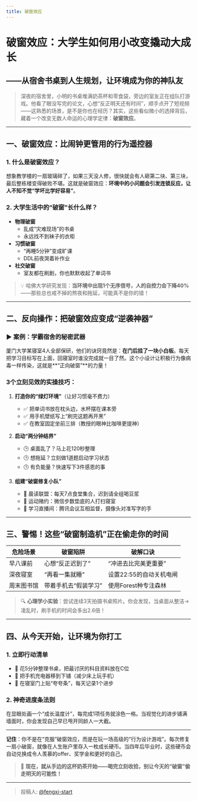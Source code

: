 ```yaml
---
title: 破窗效应
---
```


# 破窗效应：大学生如何用小改变撬动大成长  
## ——从宿舍书桌到人生规划，让环境成为你的神队友  

> 深夜的宿舍里，小明的书桌堆满奶茶杯和零食袋，旁边的室友正在组队打游戏。他看了眼没写完的论文，心想“反正明天还有时间”，顺手点开了短视频——这熟悉的场景，是不是你也在经历？其实，这些看似微小的选择背后，藏着一个改变无数人命运的心理学定律：**破窗效应**。

---

## 一、破窗效应：比闹钟更管用的行为遥控器  

### 1. 什么是破窗效应？  
想象教学楼的一扇玻璃碎了，如果三天没人修，很快就会有人砸第二块、第三块，最后整栋楼变得破败不堪。这就是破窗效应：**环境中的小问题会引发连锁反应，让人不知不觉“学坏比学好容易”**。  

### 2. 大学生活中的“破窗”长什么样？  
- **物理破窗**  
  - 乱成“灾难现场”的书桌  
  - 永远找不到袜子的衣柜  
- **习惯破窗**  
  - “再睡5分钟”变成旷课  
  - DDL前夜哭着补作业  
- **社交破窗**  
  - 室友都在刷剧，你也默默收起了单词书  

> 💡 哈佛大学研究发现：**当环境中出现1个无序信号，人的自控力会下降40%**——那些总也戒不掉的熬夜和拖延，可能真不是你的错！

---

## 二、反向操作：把破窗效应变成“逆袭神器”  

### ▶ 案例：学霸宿舍的秘密武器  
厦门大学某寝室4人全部保研，他们的诀窍竟然是：**在门后挂了一块小白板**。每天把学习目标写在上面，回寝室时谁没完成就一目了然。这个小设计让积极行为像病毒一样传染，这就是**“正向破窗”**的力量！  

### 3个立刻见效的实操技巧：  
1. **打造你的“绿灯环境”**（让好习惯毫不费力）  
   - ✅ 把单词书放在枕头边，水杯摆在课本旁  
   - ✅ 用手机壁纸写上“刷完这题再开黑”  
   - ✅ 在教室固定坐前三排（教授的眼神比咖啡更提神）  

2. **启动“两分钟结界”**  
   - 🕒 桌面乱了？马上花120秒整理  
   - 🕒 想拖延？立刻做1道题启动学习状态  
   - 🕒 有负能量？快速写下3件感恩的事  

3. **组建“破窗修复小队”**  
   - 👫 晨读联盟：每天7点食堂集合，迟到请全组喝豆浆  
   - 👫 运动赌约：微信步数垫底的人打扫寝室  
   - 👫 学习直播间：腾讯会议互相监督，摄像头对准写字的手  

---

## 三、警惕！这些“破窗制造机”正在偷走你的时间  

| 危险场景          | 破窗陷阱              | 破解口诀                  |
|------------------|-----------------------|---------------------------|
| 早八课前         | 心想“反正迟到了”      | “冲进去比完美更重要”      |
| 深夜寝室         | “再看一集就睡”        | 设置22:55的自动关机电闸    |
| 周末图书馆       | 带着手机去“假装学习”  | 使用Forest种专注森林       |

> 🔍 **心理学小实验**：尝试连续3天拍摄书桌照片。你会发现，当桌面从整洁→凌乱时，刷手机的时间会多出2.6倍！

---

## 四、从今天开始，让环境为你打工  

### 1. 立即行动清单  
- 🚀 花5分钟整理书桌，把最讨厌的科目资料放在C位  
- 🚀 把手机充电器移到下铺（减少床上玩手机）  
- 🚀 在寝室门上贴“夸夸条”，每天记录1个进步  

### 2. 神奇进度条法则  
在显眼处画一个“成长温度计”，每完成1项任务就涂色一格。当视觉化的进步铺满墙面时，你会发现自己早已甩开同龄人一大截。  

---

**记住**：你不是在“克服”破窗效应，而是在玩一场高级的“行为设计游戏”。每次修复一扇小破窗，就像在人生账户里存入一枚成长硬币。当四年后毕业时，这些硬币会自动兑换成令人羡慕的offer、奖学金和更好的自己。  

> 🌟 **现在，就从手边的这杯奶茶开始——喝完立刻收拾，别让今天的“破窗”偷走明天的可能性！**

---

> 投稿人: [@fengxi-start](https://github.com/fengxi-start)
